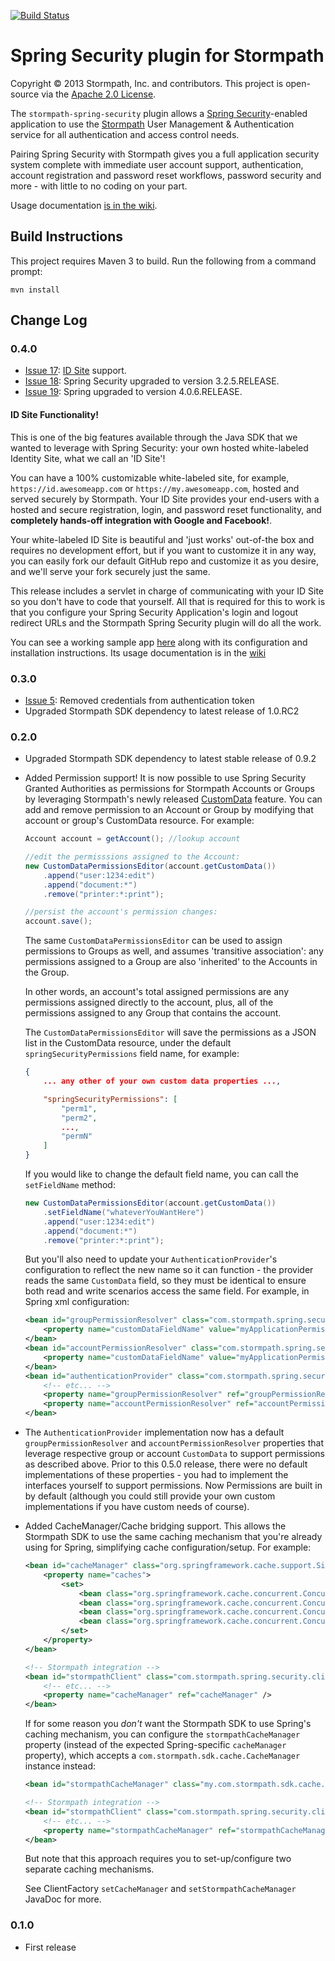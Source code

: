 [![Build Status](https://api.travis-ci.org/stormpath/stormpath-spring-security.png?branch=master)](https://travis-ci.org/stormpath/stormpath-spring-security)

# Spring Security plugin for Stormpath #

Copyright &copy; 2013 Stormpath, Inc. and contributors. This project is open-source via the [Apache 2.0 License](http://www.apache.org/licenses/LICENSE-2.0).  

The `stormpath-spring-security` plugin allows a [Spring Security](http://projects.spring.io/spring-security/)-enabled application to use the [Stormpath](http://www.stormpath.com) User Management & Authentication service for all authentication and access control needs.

Pairing Spring Security with Stormpath gives you a full application security system complete with immediate user account support, authentication, account registration and password reset workflows, password security and more -
with little to no coding on your part.  

Usage documentation [is in the wiki](https://github.com/stormpath/stormpath-spring-security/wiki).

## Build Instructions ##

This project requires Maven 3 to build.  Run the following from a command prompt:

`mvn install`

## Change Log

### 0.4.0

- [Issue 17](https://github.com/stormpath/stormpath-spring-security/issues/17): [ID Site](http://docs.stormpath.com/guides/using-id-site/) support.
- [Issue 18](https://github.com/stormpath/stormpath-spring-security/issues/18): Spring Security upgraded to version 3.2.5.RELEASE.
- [Issue 19](https://github.com/stormpath/stormpath-spring-security/issues/19): Spring upgraded to version 4.0.6.RELEASE.

#### ID Site Functionality! ####

This is one of the big features available through the Java SDK that we wanted to leverage with Spring Security: your own hosted
white-labeled Identity Site, what we call an 'ID Site'!

You can have a 100% customizable white-labeled site, for example, `https://id.awesomeapp.com` or
`https://my.awesomeapp.com`, hosted and served securely by Stormpath.  Your ID Site provides your end-users with a
hosted and secure registration, login, and password reset functionality, and **completely hands-off integration with
Google and Facebook!**.

Your white-labeled ID Site is beautiful and 'just works' out-of-the box and requires no development effort, but if you
want to customize it in any way, you can easily fork our default GitHub repo and customize it as you desire, and we'll
serve your fork securely just the same.

This release includes a servlet in charge of communicating with your ID Site so you don't have to code that yourself. All that
is required for this to work is that you configure your Spring Security Application's login and logout redirect URLs and
the Stormpath Spring Security plugin will do all the work.

You can see a working sample app [here](https://github.com/stormpath/stormpath-spring-security-example) along with its
configuration and installation instructions.
Its usage documentation is in the [wiki](https://github.com/stormpath/stormpath-spring-security-example/wiki)


### 0.3.0

- [Issue 5](https://github.com/stormpath/stormpath-spring-security/issues/5): Removed credentials from authentication token
- Upgraded Stormpath SDK dependency to latest release of 1.0.RC2

### 0.2.0

- Upgraded Stormpath SDK dependency to latest stable release of 0.9.2
- Added Permission support!  It is now possible to use Spring Security Granted Authorities as permissions for Stormpath Accounts or Groups by leveraging Stormpath's newly released [CustomData](http://docs.stormpath.com/rest/product-guide/#custom-data) feature.  You can add and remove permission to an Account or Group by modifying that account or group's CustomData resource.  For example:

	```java
	Account account = getAccount(); //lookup account

	//edit the permisssions assigned to the Account:
	new CustomDataPermissionsEditor(account.getCustomData())
    	.append("user:1234:edit")
	    .append("document:*")
    	.remove("printer:*:print");

	//persist the account's permission changes:
	account.save();
	```

	The same `CustomDataPermissionsEditor` can be used to assign permissions to Groups as well, and assumes 'transitive association': any permissions assigned to a Group are also 'inherited' to the Accounts in the Group.

	In other words, an account's total assigned permissions are any permissions assigned directly to the account, plus, all of the permissions assigned to any Group that contains the account.

	The `CustomDataPermissionsEditor` will save the permissions as a JSON list in the CustomData resource, under the default `springSecurityPermissions` field name, for example:

	```json
	{
    	... any other of your own custom data properties ...,

	    "springSecurityPermissions": [
    	    "perm1",
        	"perm2",
	        ...,
    	    "permN"
	    ]
	}
	```
	If you would like to change the default field name, you can call the `setFieldName` method:

	```java
	new CustomDataPermissionsEditor(account.getCustomData())
    	.setFieldName("whateverYouWantHere")
	    .append("user:1234:edit")
    	.append("document:*")
	    .remove("printer:*:print");
	```

	But you'll also need to update your `AuthenticationProvider`'s configuration to reflect the new name so it can function - the provider reads the same `CustomData` field, so they must be identical to ensure both read and write scenarios access the same field.  For example, in Spring xml configuration:

	```xml
	<bean id="groupPermissionResolver" class="com.stormpath.spring.security.provider.GroupCustomDataPermissionResolver">
		<property name="customDataFieldName" value="myApplicationPermissions" />
	</bean>
	<bean id="accountPermissionResolver" class="com.stormpath.spring.security.provider.AccountCustomDataPermissionResolver">
		<property name="customDataFieldName" value="myApplicationPermissions" />
	</bean>
	<bean id="authenticationProvider" class="com.stormpath.spring.security.provider.StormpathAuthenticationProvider">
    	<!-- etc... -->
		<property name="groupPermissionResolver" ref="groupPermissionResolver" />
    	<property name="accountPermissionResolver" ref="accountPermissionResolver" />
	</bean>
	```

- The `AuthenticationProvider` implementation now has a default `groupPermissionResolver` and `accountPermissionResolver` properties that leverage respective group or account `CustomData` to support permissions as described above.  Prior to this 0.5.0 release, there were no default implementations of these properties - you had to implement the interfaces yourself to support permissions.  Now Permissions are built in by default (although you could still provide your own custom implementations if you have custom needs of course).
- Added CacheManager/Cache bridging support.  This allows the Stormpath SDK to use the same caching mechanism that you're already using for Spring, simplifying cache configuration/setup.  For example:

	```xml
	<bean id="cacheManager" class="org.springframework.cache.support.SimpleCacheManager">
    	<property name="caches">
        	<set>
            	<bean class="org.springframework.cache.concurrent.ConcurrentMapCacheFactoryBean" p:name="com.stormpath.sdk.application.Application" />
	            <bean class="org.springframework.cache.concurrent.ConcurrentMapCacheFactoryBean" p:name="com.stormpath.sdk.account.Account" />
    	        <bean class="org.springframework.cache.concurrent.ConcurrentMapCacheFactoryBean" p:name="com.stormpath.sdk.group.Group" />
        	    <bean class="org.springframework.cache.concurrent.ConcurrentMapCacheFactoryBean" p:name="com.stormpath.sdk.directory.CustomData" />
	        </set>
    	</property>
	</bean>

	<!-- Stormpath integration -->
	<bean id="stormpathClient" class="com.stormpath.spring.security.client.ClientFactory" >
    	<!-- etc... -->
	    <property name="cacheManager" ref="cacheManager" />
	</bean>
	```

	If for some reason you *don't* want the Stormpath SDK to use Spring's caching mechanism, you can configure the `stormpathCacheManager` property (instead of the expected Spring-specific `cacheManager` property), which accepts a `com.stormpath.sdk.cache.CacheManager` instance instead:

	```xml
	<bean id="stormpathCacheManager" class="my.com.stormpath.sdk.cache.CacheManagerImplementation" />

	<!-- Stormpath integration -->
	<bean id="stormpathClient" class="com.stormpath.spring.security.client.ClientFactory" >
    	<!-- etc... -->
	    <property name="stormpathCacheManager" ref="stormpathCacheManager" />
	</bean>
	```

	But note that this approach requires you to set-up/configure two separate caching mechanisms.

	See ClientFactory `setCacheManager` and `setStormpathCacheManager` JavaDoc for more.

### 0.1.0

- First release